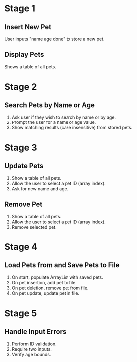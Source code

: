 # Stage 1

## Insert New Pet
User inputs "name age done" to store a new pet. 

## Display Pets
Shows a table of all pets.

# Stage 2

## Search Pets by Name or Age
1. Ask user if they wish to search by name or by age.
2. Prompt the user for a name or age value.
3. Show matching results (case insensitive) from stored pets. 

# Stage 3

## Update Pets
1. Show a table of all pets. 
2. Allow the user to select a pet ID (array index). 
3. Ask for new name and age.

## Remove Pet
1. Show a table of all pets. 
2. Allow the user to select a pet ID (array index). 
3. Remove selected pet.

# Stage 4

## Load Pets from and Save Pets to File
1. On start, populate ArrayList with saved pets. 
2. On pet insertion, add pet to file.
3. On pet deletion, remove pet from file. 
4. On pet update, update pet in file. 

# Stage 5

## Handle Input Errors
1. Perform ID validation.
2. Require two inputs.
3. Verify age bounds.